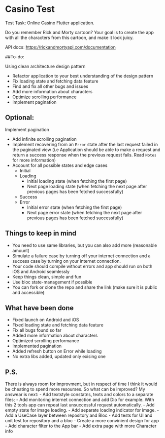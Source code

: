 # Casino Test

Test Task: Online Casino Flutter application.

Do you remember Rick and Morty cartoon? 
Your goal is to create the app with all the characters from this cartoon, and make it look juicy.

API docs: https://rickandmortyapi.com/documentation

##To-do:

Using clean architecture design pattern
- Refactor application to your best understanding of the design pattern
- Fix loading state and fetching data feature 
- Find and fix all other bugs and issues
- Add more information about characters 
- Optimize scrolling performance
- Implement pagination

## Optional:
Implement pagination
- Add infinite scrolling pagination
- Implement recovering from an `Error` state after the last request failed in the paginated view (i.e Application should be able to make a request and return a success response when the previous request fails. Read `Notes` for more information)
- Account for all possible states and edge cases
    - Initial
    - Loading
        - Initial loading state (when fetching the first page)
        - Next page loading state (when fetching the next page after previous pages has been fetched successfully)
    - Success
    - Error 
        - Initial error state (when fetching the first page)
        - Next page error state (when fetching the next page after previous pages has been fetched successfully)


## Things to keep in mind
- You need to use same libraries, but you can also add more (reasonable amount)
- Simulate a failure case by turning off your internet connection and a success case by turning on your internet connection.
- Your code should compile without errors and app should run on both iOS and Android seamlessly
- Keep things clean, simple and fun
- Use bloc state-management if possible
- You can fork or clone the repo and share the link (make sure it is public and accessible) 

## What have been done
- Fixed launch on Android and iOS
- Fixed loading state and fetching data feature 
- Fix all bugs found so far
- Added more information about characters 
- Optimized scrolling performance
- Implemented pagination
- Added refresh button on Error while loading
- No extra libs added, updated only exising one

## P.S.
There is always room for improvment, but in respect of time I think it would be cheating to spend more resourses. 
So what can be improved?
My answear is next:
    - Add textstyle constatns, texts and colors to a separate files;
    - Add monitoring internet connection and add Dio for example. With this 2 tools app can repeat last unsuccessful request automatically.
    - Add empty state for image loading.
    - Add separate loading indicator for image.
    - Add a UseCase layer between repository and Bloc
    - Add tests for UI and unit test for repository and a bloc
    - Create a more convinient design for app
    - Add character filter to the App bar
    - Add extra page with more Character info
    

